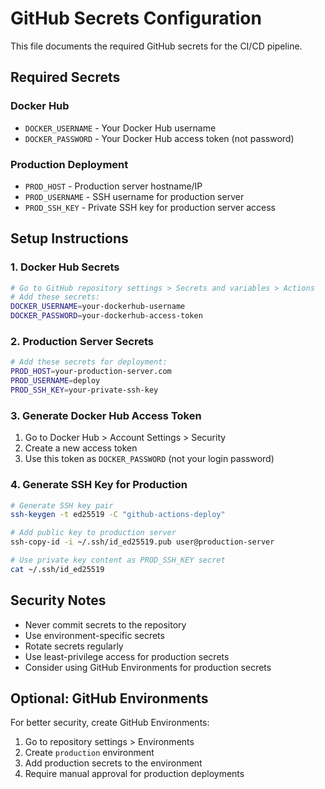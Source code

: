 # GitHub Secrets Configuration

This file documents the required GitHub secrets for the CI/CD pipeline.

## Required Secrets

### Docker Hub
- `DOCKER_USERNAME` - Your Docker Hub username
- `DOCKER_PASSWORD` - Your Docker Hub access token (not password)

### Production Deployment
- `PROD_HOST` - Production server hostname/IP
- `PROD_USERNAME` - SSH username for production server
- `PROD_SSH_KEY` - Private SSH key for production server access

## Setup Instructions

### 1. Docker Hub Secrets
```bash
# Go to GitHub repository settings > Secrets and variables > Actions
# Add these secrets:
DOCKER_USERNAME=your-dockerhub-username
DOCKER_PASSWORD=your-dockerhub-access-token
```

### 2. Production Server Secrets
```bash
# Add these secrets for deployment:
PROD_HOST=your-production-server.com
PROD_USERNAME=deploy
PROD_SSH_KEY=your-private-ssh-key
```

### 3. Generate Docker Hub Access Token
1. Go to Docker Hub > Account Settings > Security
2. Create a new access token
3. Use this token as `DOCKER_PASSWORD` (not your login password)

### 4. Generate SSH Key for Production
```bash
# Generate SSH key pair
ssh-keygen -t ed25519 -C "github-actions-deploy"

# Add public key to production server
ssh-copy-id -i ~/.ssh/id_ed25519.pub user@production-server

# Use private key content as PROD_SSH_KEY secret
cat ~/.ssh/id_ed25519
```

## Security Notes

- Never commit secrets to the repository
- Use environment-specific secrets
- Rotate secrets regularly
- Use least-privilege access for production secrets
- Consider using GitHub Environments for production secrets

## Optional: GitHub Environments

For better security, create GitHub Environments:
1. Go to repository settings > Environments
2. Create `production` environment
3. Add production secrets to the environment
4. Require manual approval for production deployments
